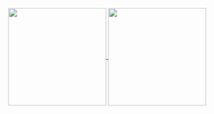 <a href="https://github.com/anuraghazra/github-readme-stats">
  <img height=200 align="center" src="https://github-readme-stats.vercel.app/api?username=fordnguns&theme=onedark" />
</a>
<a href="https://github.com/fordnguns/FordNGuns">
  <img height=200 align="center" src="https://github-readme-stats.vercel.app/api/top-langs?username=fordnguns&layout=compact&langs_count=8&card_width=320&theme=onedark" />
</a>
